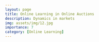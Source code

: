 ```yaml
---
layout: page
title: Online Learning in Online Auctions
description: Dynamics in markets
img: assets/img/12.jpg
importance: 7
category: [Online Learning]
---
```




